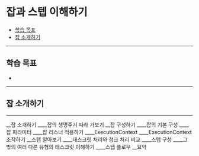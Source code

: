 # 잡과 스텝 이해하기  

- [학습 목표](#학습-목표)
- [잡 소개하기](#잡-소개하기)

---  

## 학습 목표

- 


---  

## 잡 소개하기





---  

__잡 소개하기
____잡의 생명주기 따라 가보기
__잡 구성하기
____잡의 기본 구성
____잡 파라미터
____잡 리스너 적용하기
____ExecutionContext
____ExecutionContext 조작하기
__스텝 알아보기
____태스크릿 처리와 청크 처리 비교
____스텝 구성
____그 밖의 여러 다른 유형의 태스크릿 이해하기
____스텝 플로우
__요약